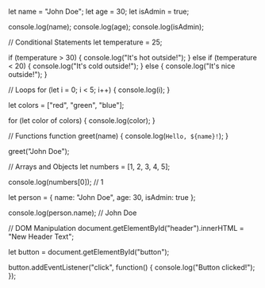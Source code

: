 let name = "John Doe";
let age = 30;
let isAdmin = true;

console.log(name);
console.log(age);
console.log(isAdmin);

// Conditional Statements
let temperature = 25;

if (temperature > 30) {
  console.log("It's hot outside!");
} else if (temperature < 20) {
  console.log("It's cold outside!");
} else {
  console.log("It's nice outside!");
}

// Loops
for (let i = 0; i < 5; i++) {
  console.log(i);
}

let colors = ["red", "green", "blue"];

for (let color of colors) {
  console.log(color);
}

// Functions
function greet(name) {
  console.log(`Hello, ${name}!`);
}

greet("John Doe");

// Arrays and Objects
let numbers = [1, 2, 3, 4, 5];

console.log(numbers[0]); // 1

let person = {
  name: "John Doe",
  age: 30,
  isAdmin: true
};

console.log(person.name); // John Doe

// DOM Manipulation
document.getElementById("header").innerHTML = "New Header Text";

let button = document.getElementById("button");

button.addEventListener("click", function() {
  console.log("Button clicked!");
});
